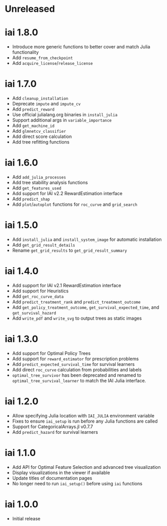 # Unreleased

# iai 1.8.0

* Introduce more generic functions to better cover and match Julia functionality
* Add `resume_from_checkpoint`
* Add `acquire_license`/`release_license`

# iai 1.7.0

* Add `cleanup_installation`
* Deprecate `impute` and `impute_cv`
* Add `predict_reward`
* Use official julialang.org binaries in `install_julia`
* Support additional args in `variable_importance`
* Add `get_machine_id`
* Add `glmnetcv_classifier`
* Add direct score calculation
* Add tree refitting functions

# iai 1.6.0

* Add `add_julia_processes`
* Add tree stability analysis functions
* Add `get_features_used`
* Add support for IAI v2.2 RewardEstimation interface
* Add `predict_shap`
* Add `plot`/`autoplot` functions for `roc_curve` and `grid_search`

# iai 1.5.0

* Add `install_julia` and `install_system_image` for automatic installation
* Add `get_grid_result_details`
* Rename `get_grid_results` to `get_grid_result_summary`

# iai 1.4.0

* Add support for IAI v2.1 RewardEstimation interface
* Add support for Heuristics
* Add `get_roc_curve_data`
* Add `predict_treatment_rank` and `predict_treatment_outcome`
* Add `get_policy_treatment_outcome`, `get_survival_expected_time`, and `get_survival_hazard`
* Add `write_pdf` and `write_svg` to output trees as static images

# iai 1.3.0

* Add support for Optimal Policy Trees
* Add support for `reward_estimator` for prescription problems
* Add `predict_expected_survival_time` for survival learners
* Add direct `roc_curve` calculation from probabilities and labels
* `optimal_tree_survivor` has been deprecated and renamed to `optimal_tree_survival_learner` to match the IAI Julia interface.

# iai 1.2.0

* Allow specifying Julia location with `IAI_JULIA` environment variable
* Fixes to ensure `iai_setup` is run before any Julia functions are called
* Support for CategoricalArrays.jl v0.7.7
* Add `predict_hazard` for survival learners

# iai 1.1.0

* Add API for Optimal Feature Selection and advanced tree visualization
* Display visualizations in the viewer if available
* Update titles of documentation pages
* No longer need to run `iai_setup()` before using `iai` functions

# iai 1.0.0

* Initial release
